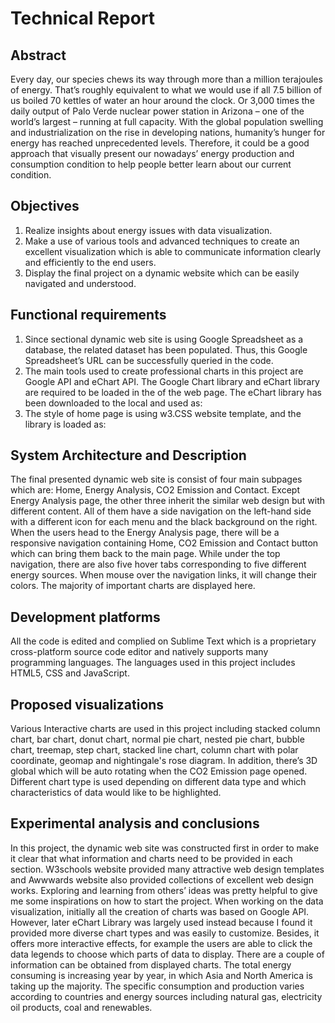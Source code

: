 # Technical Report
## Abstract
Every day, our species chews its way through more than a million terajoules of energy. That’s roughly equivalent to what 
we would use if all 7.5 billion of us boiled 70 kettles of water an hour around the clock. Or 3,000 times the daily output of 
Palo Verde nuclear power station in Arizona – one of the world’s largest – running at full capacity. With the global population
swelling and industrialization on the rise in developing nations, humanity’s hunger for energy has reached unprecedented levels.
Therefore, it could be a good approach that visually present our nowadays’ energy production and consumption condition to help 
people better learn about our current condition.

## Objectives

1)	Realize insights about energy issues with data visualization.
2)	Make a use of various tools and advanced techniques to create an excellent visualization which is able to communicate information clearly and efficiently to the end users.
3)	Display the final project on a dynamic website which can be easily navigated and understood.

## Functional requirements

1)	Since sectional dynamic web site is using Google Spreadsheet as a database, the related dataset has been populated. Thus, this Google Spreadsheet’s URL can be successfully queried in the code. 
2)	The main tools used to create professional charts in this project are Google API and eChart API. The Google Chart library and eChart library are required to be loaded in the <head> of the web page. The eChart library has been downloaded to the local and used as: <script src="echarts.js"></script>
3)	The style of home page is using w3.CSS website template, and the library is loaded as: <link rel="stylesheet" href="https://www.w3schools.com/w3css/4/w3.css">
  
## System Architecture and Description
The final presented dynamic web site is consist of four main subpages which are: Home, Energy Analysis, CO2 Emission and Contact. Except Energy Analysis page, the other three inherit the similar web design but with different content. All of them have a side navigation on the left-hand side with a different icon for each menu and the black background on the right. When the users head to the Energy Analysis page, there will be a responsive navigation containing Home, CO2 Emission and Contact button which can bring them back to the main page. While under the top navigation, there are also five hover tabs corresponding to five different energy sources. When mouse over the navigation links, it will change their colors. The majority of important charts are displayed here.

## Development platforms

All the code is edited and complied on Sublime Text which is a proprietary cross-platform source code editor and natively supports many programming languages. The languages used in this project includes HTML5, CSS and JavaScript. 

## Proposed visualizations

Various Interactive charts are used in this project including stacked column chart, bar chart, donut chart, normal pie chart, nested pie chart, bubble chart, treemap, step chart, stacked line chart, column chart with polar coordinate, geomap and nightingale's rose diagram. In addition, there’s 3D global which will be auto rotating when the CO2 Emission page opened. Different chart type is used depending on different data type and which characteristics of data would like to be highlighted. 

## Experimental analysis and conclusions

In this project, the dynamic web site was constructed first in order to make it clear that what information and charts need to be provided in each section. W3schools website provided many attractive web design templates and Awwwards website also provided collections of excellent web design works. Exploring and learning from others’ ideas was pretty helpful to give me some inspirations on how to start the project. When working on the data visualization, initially all the creation of charts was based on Google API. However, later eChart Library was largely used instead because I found it provided more diverse chart types and was easily to customize. Besides, it offers more interactive effects, for example the users are able to click the data legends to choose which parts of data to display. 
There are a couple of information can be obtained from displayed charts. The total energy consuming is increasing year by year, in which Asia and North America is taking up the majority. The specific consumption and production varies according to countries and energy sources including natural gas, electricity oil products, coal and renewables. 


  
